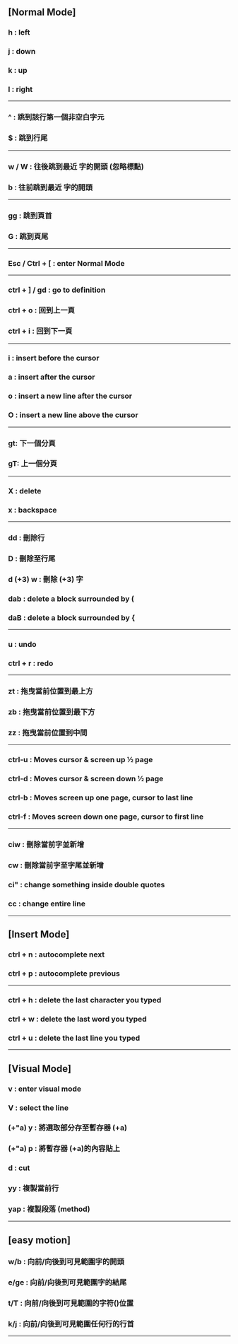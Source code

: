 ## **[Normal Mode]**

### h : left
### j : down
### k : up
### l : right
--------------------------------
### ^ : 跳到該行第一個非空白字元
### $ : 跳到行尾
--------------------------------
### w / W : 往後跳到最近 字的開頭 (忽略標點)
### b : 往前跳到最近 字的開頭
--------------------------------
### gg : 跳到頁首
### G : 跳到頁尾
--------------------------------
### Esc / Ctrl + [ : enter Normal Mode
--------------------------------
### ctrl + ] / gd : go to definition
### ctrl + o : 回到上一頁
### ctrl + i : 回到下一頁
--------------------------------
### i : insert before the cursor
### a : insert after the cursor
### o : insert a new line after the cursor
### O : insert a new line above the cursor
--------------------------------
### gt: 下一個分頁
### gT: 上一個分頁
--------------------------------
### X : delete
### x : backspace
--------------------------------
### dd : 刪除行
### D : 刪除至行尾
### d (+3) w : 刪除 (+3) 字
### dab : delete a block surrounded by (
### daB : delete a block surrounded by {
--------------------------------
### u : undo
### ctrl + r : redo
--------------------------------
### zt : 拖曳當前位置到最上方
### zb : 拖曳當前位置到最下方
### zz : 拖曳當前位置到中間
--------------------------------
### ctrl-u : Moves cursor & screen up ½ page
### ctrl-d : Moves cursor & screen down ½ page
### ctrl-b : Moves screen up one page, cursor to last line
### ctrl-f : Moves screen down one page, cursor to first line
--------------------------------
### ciw : 刪除當前字並新增
### cw : 刪除當前字至字尾並新增
### ci" : change something inside double quotes
### cc : change entire line
--------------------------------

## **[Insert Mode]**

### ctrl + n : autocomplete next
### ctrl + p : autocomplete previous

--------------------------------
### ctrl + h : delete the last character you typed
### ctrl + w : delete the last word you typed
### ctrl + u : delete the last line you typed
--------------------------------
## **[Visual Mode]**

### v : enter visual mode
### V : select the line
### (+"a) y : 將選取部分存至暫存器 (+a)
### (+"a) p : 將暫存器 (+a)的內容貼上
### d : cut
### yy : 複製當前行
### yap : 複製段落 (method)
--------------------------------
## **[easy motion]**

### <leader><leader> w/b : 向前/向後到可見範圍字的開頭
### <leader><leader> e/ge : 向前/向後到可見範圍字的結尾
### <leader><leader> t/T : 向前/向後到可見範圍的字符(<char>)位置
### <leader><leader> k/j : 向前/向後到可見範圍任何行的行首
--------------------------------